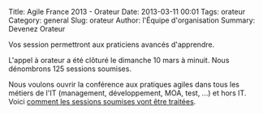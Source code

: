 Title: Agile France 2013 - Orateur
Date: 2013-03-11 00:01
Tags: orateur
Category: general
Slug: orateur
Author: l'Équipe d'organisation
Summary: Devenez Orateur


<p class="soon-med">
	<span class="color">Vos session permettront aux praticiens avancés d'apprendre.</span>
</p>
<p class="soon-med">
L'appel à orateur a été clôturé <span class="color">le dimanche 10 mars</span> à minuit. Nous dénombrons <span class="color">125 sessions soumises</span>.
</p>
<p class="soon-small">
Nous voulons ouvrir la conférence aux pratiques agiles dans tous les métiers de l'IT (management, développement, MOA, test, ...) et hors IT.
<br/>Voici <a href="http://www.conference-agile.fr/revue.html">comment les sessions soumises vont être traitées</a>.
</p>
